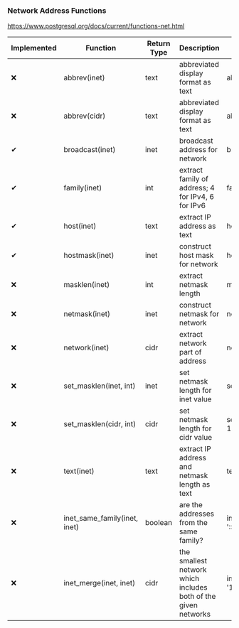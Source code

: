 ### Network Address Functions
https://www.postgresql.org/docs/current/functions-net.html

| Implemented | Function                | Return Type | Description                                               | Example                                              | Result          |
|-------------|-------------------------|-------------|-----------------------------------------------------------|------------------------------------------------------|-----------------|
|      ❌      | abbrev(inet)            | text        | abbreviated display format as text                        | abbrev(inet '10.1.0.0/16')                          | 10.1.0.0/16     |
|      ❌      | abbrev(cidr)            | text        | abbreviated display format as text                        | abbrev(cidr '10.1.0.0/16')                          | 10.1/16         |
|      ✔      | broadcast(inet)         | inet        | broadcast address for network                             | broadcast('192.168.1.5/24')                         | 192.168.1.255/24|
|      ✔      | family(inet)            | int         | extract family of address; 4 for IPv4, 6 for IPv6         | family('::1')                                      | 6               |
|      ✔      | host(inet)              | text        | extract IP address as text                                | host('192.168.1.5/24')                              | 192.168.1.5     |
|      ✔      | hostmask(inet)          | inet        | construct host mask for network                           | hostmask('192.168.23.20/30')                        | 0.0.0.3         |
|      ❌      | masklen(inet)           | int         | extract netmask length                                    | masklen('192.168.1.5/24')                           | 24              |
|      ❌      | netmask(inet)           | inet        | construct netmask for network                             | netmask('192.168.1.5/24')                           | 255.255.255.0   |
|      ❌      | network(inet)           | cidr        | extract network part of address                           | network('192.168.1.5/24')                           | 192.168.1.0/24  |
|      ❌      | set_masklen(inet, int)  | inet        | set netmask length for inet value                         | set_masklen('192.168.1.5/24', 16)                   | 192.168.1.5/16  |
|      ❌      | set_masklen(cidr, int)  | cidr        | set netmask length for cidr value                         | set_masklen('192.168.1.0/24'::cidr, 16)             | 192.168.0.0/16  |
|      ❌      | text(inet)              | text        | extract IP address and netmask length as text             | text(inet '192.168.1.5')                            | 192.168.1.5/32  |
|      ❌      | inet_same_family(inet, inet) | boolean | are the addresses from the same family?                   | inet_same_family('192.168.1.5/24', '::1')            | false           |
|      ❌      | inet_merge(inet, inet)  | cidr        | the smallest network which includes both of the given networks | inet_merge('192.168.1.5/24', '192.168.2.5/24')    |
